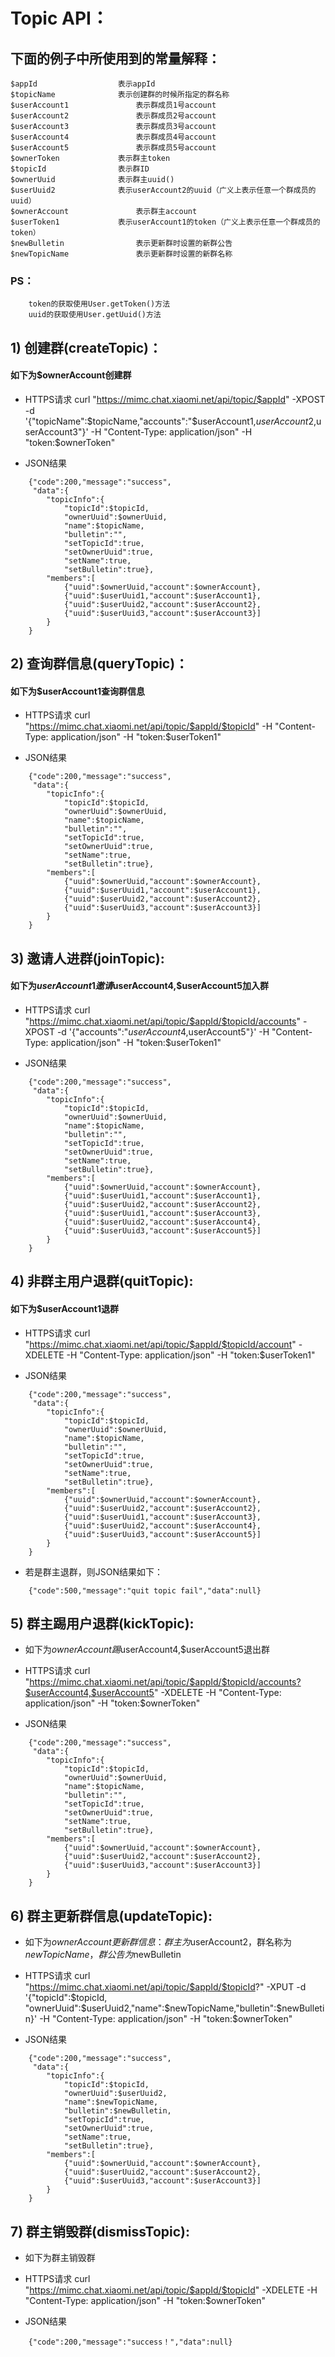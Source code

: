 
# Topic API：


## 下面的例子中所使用到的常量解释：

```
$appId					表示appId
$topicName				表示创建群的时候所指定的群名称
$userAccount1				表示群成员1号account
$userAccount2				表示群成员2号account
$userAccount3				表示群成员3号account
$userAccount4				表示群成员4号account
$userAccount5				表示群成员5号account
$ownerToken				表示群主token
$topicId				表示群ID
$ownerUuid				表示群主uuid()
$userUuid2				表示userAccount2的uuid（广义上表示任意一个群成员的uuid）
$ownerAccount				表示群主account
$userToken1				表示userAccount1的token（广义上表示任意一个群成员的token）
$newBulletin				表示更新群时设置的新群公告
$newTopicName				表示更新群时设置的新群名称
```

### PS：
```
	token的获取使用User.getToken()方法
	uuid的获取使用User.getUuid()方法
```

## 1) 创建群(createTopic)：

#### 如下为$ownerAccount创建群
	
+ HTTPS请求
curl "https://mimc.chat.xiaomi.net/api/topic/$appId" -XPOST -d '{"topicName":$topicName,"accounts":"$userAccount1,$userAccount2,$userAccount3"}' -H "Content-Type: application/json" -H "token:$ownerToken"
	
+ JSON结果
```
	{"code":200,"message":"success",
	 "data":{
		"topicInfo":{
			"topicId":$topicId,
			"ownerUuid":$ownerUuid,
			"name":$topicName,
			"bulletin":"",
			"setTopicId":true,
			"setOwnerUuid":true,
			"setName":true,
			"setBulletin":true},
		"members":[
			{"uuid":$ownerUuid,"account":$ownerAccount},
			{"uuid":$userUuid1,"account":$userAccount1},
			{"uuid":$userUuid2,"account":$userAccount2},
			{"uuid":$userUuid3,"account":$userAccount3}]
		}
	}
```

## 2) 查询群信息(queryTopic)：

#### 如下为$userAccount1查询群信息

+ HTTPS请求
curl "https://mimc.chat.xiaomi.net/api/topic/$appId/$topicId" -H "Content-Type: application/json" -H "token:$userToken1"
	
+ JSON结果
```
	{"code":200,"message":"success",
	 "data":{
		"topicInfo":{
			"topicId":$topicId,
			"ownerUuid":$ownerUuid,
			"name":$topicName,
			"bulletin":"",
			"setTopicId":true,
			"setOwnerUuid":true,
			"setName":true,
			"setBulletin":true},
		"members":[
			{"uuid":$ownerUuid,"account":$ownerAccount},
			{"uuid":$userUuid1,"account":$userAccount1},
			{"uuid":$userUuid2,"account":$userAccount2},
			{"uuid":$userUuid3,"account":$userAccount3}]
		}
	}
```

## 3) 邀请人进群(joinTopic):

#### 如下为$userAccount1邀请$userAccount4,$userAccount5加入群
	
+ HTTPS请求
curl "https://mimc.chat.xiaomi.net/api/topic/$appId/$topicId/accounts" -XPOST -d '{"accounts":"$userAccount4,$userAccount5"}' -H "Content-Type: application/json" -H "token:$userToken1"
	
+ JSON结果
```
	{"code":200,"message":"success",
	 "data":{
		"topicInfo":{
			"topicId":$topicId,
			"ownerUuid":$ownerUuid,
			"name":$topicName,
			"bulletin":"",
			"setTopicId":true,
			"setOwnerUuid":true,
			"setName":true,
			"setBulletin":true},
		"members":[
			{"uuid":$ownerUuid,"account":$ownerAccount},
			{"uuid":$userUuid1,"account":$userAccount1},
			{"uuid":$userUuid2,"account":$userAccount2},
			{"uuid":$userUuid1,"account":$userAccount3},
			{"uuid":$userUuid2,"account":$userAccount4},
			{"uuid":$userUuid3,"account":$userAccount5}]
		}
	}
```

## 4) 非群主用户退群(quitTopic):

#### 如下为$userAccount1退群

+ HTTPS请求
curl "https://mimc.chat.xiaomi.net/api/topic/$appId/$topicId/account" -XDELETE -H "Content-Type: application/json" -H "token:$userToken1"
	
+ JSON结果
```
	{"code":200,"message":"success",
	 "data":{
		"topicInfo":{
			"topicId":$topicId,
			"ownerUuid":$ownerUuid,
			"name":$topicName,
			"bulletin":"",
			"setTopicId":true,
			"setOwnerUuid":true,
			"setName":true,
			"setBulletin":true},
		"members":[
			{"uuid":$ownerUuid,"account":$ownerAccount},
			{"uuid":$userUuid2,"account":$userAccount2},
			{"uuid":$userUuid1,"account":$userAccount3},
			{"uuid":$userUuid2,"account":$userAccount4},
			{"uuid":$userUuid3,"account":$userAccount5}]
		}
	}
```

+ 若是群主退群，则JSON结果如下：
```
	{"code":500,"message":"quit topic fail","data":null}
```
 
## 5) 群主踢用户退群(kickTopic):

+ 如下为$ownerAccount踢$userAccount4,$userAccount5退出群

+ HTTPS请求
curl "https://mimc.chat.xiaomi.net/api/topic/$appId/$topicId/accounts?$userAccount4,$userAccount5" -XDELETE -H "Content-Type: application/json" -H "token:$ownerToken"
	
+ JSON结果
```
	{"code":200,"message":"success",
	 "data":{
		"topicInfo":{
			"topicId":$topicId,
			"ownerUuid":$ownerUuid,
			"name":$topicName,
			"bulletin":"",
			"setTopicId":true,
			"setOwnerUuid":true,
			"setName":true,
			"setBulletin":true},
		"members":[
			{"uuid":$ownerUuid,"account":$ownerAccount},
			{"uuid":$userUuid2,"account":$userAccount2},
			{"uuid":$userUuid3,"account":$userAccount3}]
		}
	}
```
	
## 6) 群主更新群信息(updateTopic):

+ 如下为$ownerAccount更新群信息：群主为$userAccount2，群名称为$newTopicName，群公告为$newBulletin
	
+ HTTPS请求
curl "https://mimc.chat.xiaomi.net/api/topic/$appId/$topicId?" -XPUT -d '{"topicId":$topicId, "ownerUuid":$userUuid2,"name":$newTopicName,"bulletin":$newBulletin}' -H "Content-Type: application/json" -H "token:$ownerToken"
	
+ JSON结果
```
	{"code":200,"message":"success",
	 "data":{
		"topicInfo":{
			"topicId":$topicId,
			"ownerUuid":$userUuid2,
			"name":$newTopicName,
			"bulletin":$newBulletin,
			"setTopicId":true,
			"setOwnerUuid":true,
			"setName":true,
			"setBulletin":true},
		"members":[
			{"uuid":$ownerUuid,"account":$ownerAccount},
			{"uuid":$userUuid2,"account":$userAccount2},
			{"uuid":$userUuid3,"account":$userAccount3}]
		}
	}
```

## 7) 群主销毁群(dismissTopic):

+ 如下为群主销毁群
	
+ HTTPS请求
curl "https://mimc.chat.xiaomi.net/api/topic/$appId/$topicId" -XDELETE -H "Content-Type: application/json" -H "token:$ownerToken"
	
+ JSON结果
```
	{"code":200,"message":"success！","data":null}
```
